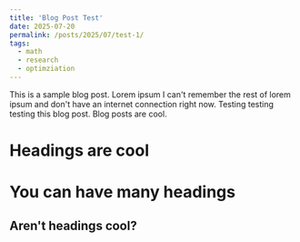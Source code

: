 ```yaml
---
title: 'Blog Post Test'
date: 2025-07-20  
permalink: /posts/2025/07/test-1/
tags:
  - math
  - research
  - optimziation
---
```


This is a sample blog post. Lorem ipsum I can't remember the rest of lorem ipsum and don't have an internet connection right now. Testing testing testing this blog post. Blog posts are cool.

Headings are cool
======

You can have many headings
======

Aren't headings cool?
------
